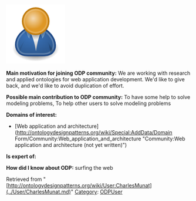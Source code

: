 [![Image:ODPUser.png](../images/a/a6/ODPUser.png)](../Image/ODPUser.png.md "Image:ODPUser.png")




  





__Main motivation for joining ODP community:__ We are working with research and applied ontologies for web application development. We'd like to give back, and we'd like to avoid duplication of effort.


__Possible main contribution to ODP community:__ To have some help to solve modeling problems, To help other users to solve modeling problems


__Domains of interest:__



* [Web application and architecture](http://ontologydesignpatterns.org/wiki/Special:AddData/Domain Form/Community:Web_application_and_architecture "Community:Web application and architecture (not yet written)")


__Is expert of:__


  

__How did I know about ODP:__ surfing the web






Retrieved from "[http://ontologydesignpatterns.org/wiki/User:CharlesMunat](../User/CharlesMunat.md)"
 [Category](http://ontologydesignpatterns.org/wiki/Special:Categories "Special:Categories"): [ODPUser](../Category/ODPUser.md "Category:ODPUser")